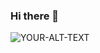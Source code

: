 ### Hi there 👋
<picture>
 <source media="(prefers-color-scheme: dark)" srcset="https://shorturl.at/puWX5">
 <source media="(prefers-color-scheme: light)" srcset="https://shorturl.at/cfsu6">
 <img alt="YOUR-ALT-TEXT" src="https://images.unsplash.com/photo-1605379399642-870262d3d051?q=80&w=1506&auto=format&fit=crop&ixlib=rb-4.0.3&ixid=M3wxMjA3fDB8MHxwaG90by1wYWdlfHx8fGVufDB8fHx8fA%3D%3D">
</picture>
